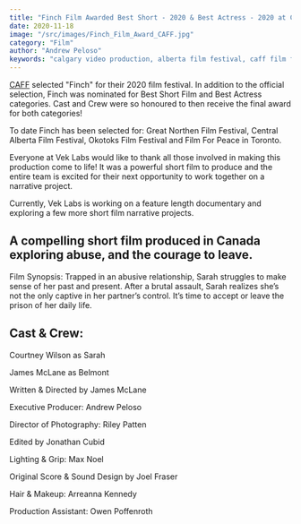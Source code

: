 ```yaml
---
title: "Finch Film Awarded Best Short - 2020 & Best Actress - 2020 at CAFF"
date: 2020-11-18
image: "/src/images/Finch_Film_Award_CAFF.jpg"
category: "Film"
author: "Andrew Peloso"
keywords: "calgary video production, alberta film festival, caff film festival"
---
```


[CAFF](https://cafilmfestival.ca/) selected "Finch" for their 2020 film festival. In addition to the official selection, Finch was nominated for Best Short Film and Best Actress categories. Cast and Crew were so honoured to then receive the final award for both categories!

To date Finch has been selected for: Great Northen Film Festival, Central Alberta Film Festival, Okotoks Film Festival and Film For Peace in Toronto.

Everyone at Vek Labs would like to thank all those involved in making this production come to life! It was a powerful short film to produce and the entire team is excited for their next opportunity to work together on a narrative project.

Currently, Vek Labs is working on a feature length documentary and exploring a few more short film narrative projects.

## A compelling short film produced in Canada exploring abuse, and the courage to leave.

Film Synopsis: Trapped in an abusive relationship, Sarah struggles to make sense of her past and present. After a brutal assault, Sarah realizes she’s not the only captive in her partner’s control. It’s time to accept or leave the prison of her daily life.

## Cast & Crew:

Courtney Wilson as Sarah

James McLane as Belmont

Written & Directed by James McLane

Executive Producer: Andrew Peloso

Director of Photography: Riley Patten

Edited by Jonathan Cubid

Lighting & Grip: Max Noel

Original Score & Sound Design by Joel Fraser

Hair & Makeup: Arreanna Kennedy

Production Assistant: Owen Poffenroth
